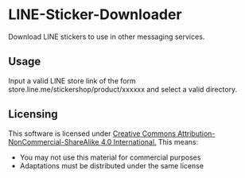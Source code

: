 # LINE-Sticker-Downloader
Download LINE stickers to use in other messaging services.

## Usage
Input a valid LINE store link of the form store.line.me/stickershop/product/xxxxxx and select a valid directory.

## Licensing
This software is licensed under [Creative Commons Attribution-NonCommercial-ShareAlike 4.0 International.](https://creativecommons.org/licenses/by-nc-sa/4.0/) This means:
  - You may not use this material for commercial purposes
  - Adaptations must be distributed under the same license
